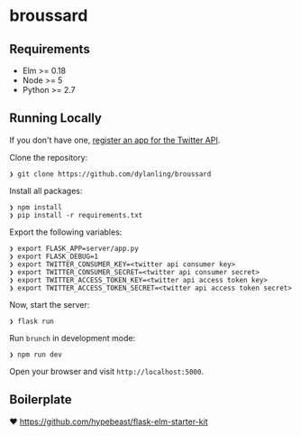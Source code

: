 # broussard

## Requirements

  * Elm >= 0.18
  * Node >= 5
  * Python >= 2.7

## Running Locally

If you don't have one, [register an app for the Twitter API](https://apps.twitter.com/).


Clone the repository:

```
❯ git clone https://github.com/dylanling/broussard
```

Install all packages:

```
❯ npm install
❯ pip install -r requirements.txt
```

Export the following variables:

```
❯ export FLASK_APP=server/app.py
❯ export FLASK_DEBUG=1
❯ export TWITTER_CONSUMER_KEY=<twitter api consumer key>
❯ export TWITTER_CONSUMER_SECRET=<twitter api consumer secret>
❯ export TWITTER_ACCESS_TOKEN_KEY=<twitter api access token key>
❯ export TWITTER_ACCESS_TOKEN_SECRET=<twitter api access token secret>
```

Now, start the server:

```
❯ flask run
```

Run `brunch` in development mode:

```
❯ npm run dev
```

Open your browser and visit `http://localhost:5000`.

## Boilerplate

:heart: https://github.com/hypebeast/flask-elm-starter-kit